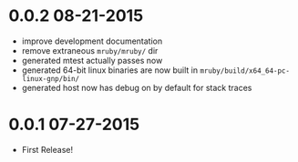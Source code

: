 # 0.0.2 08-21-2015
  * improve development documentation
  * remove extraneous `mruby/mruby/` dir
  * generated mtest actually passes now
  * generated 64-bit linux binaries are now built in `mruby/build/x64_64-pc-linux-gnp/bin/`
  * generated host now has debug on by default for stack traces

# 0.0.1 07-27-2015
  * First Release!
